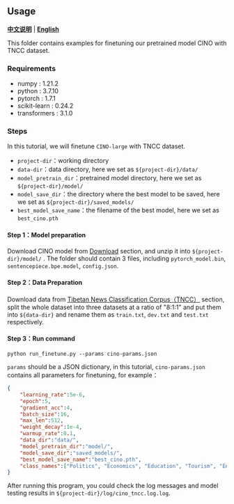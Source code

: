 ## Usage

[**中文说明**](README.md) | [**English**](README_EN.md)

This folder contains examples for finetuning our pretrained model CINO with TNCC dataset.

### Requirements
- numpy : 1.21.2
- python : 3.7.10
- pytorch : 1.7.1
- scikit-learn : 0.24.2
- transformers : 3.1.0

### Steps

In this tutorial, we will finetune `CINO-large` with TNCC dataset.
- `project-dir`：working directory
- `data-dir`：data directory, here we set as `${project-dir}/data/`
- `model_pretrain_dir`：pretrained model directory, here we set as `${project-dir}/model/`
- `model_save_dir`：the directory where the best model to be saved, here we set as `${project-dir}/saved_models/`
- `best_model_save_name`：the filename of the best model, here we set as `best_cino.pth`

#### Step 1：Model preparation
Download CINO model from [Download](https://github.com/ymcui/Chinese-Minority-PLM/blob/main/README_EN.md#Download) section, and unzip it into `${project-dir}/model/` .
The folder should contain 3 files, including `pytorch_model.bin`, `sentencepiece.bpe.model`, `config.json`.

#### Step 2：Data Preparation
Download  data from [Tibetan News Classification Corpus（TNCC）](https://github.com/ymcui/Chinese-Minority-PLM/blob/main/README_EN.md#tibetan-news-classification-corpustncc) section, split the whole dataset into three datasets at a ratio of "8:1:1" and put them into `${data-dir}` and rename them as `train.txt`, `dev.txt` and `test.txt` respectively.

#### Step 3：Run command
```shell
python run_finetune.py --params cino-params.json
```
`params` should be  a JSON dictionary, in this tutorial, `cino-params.json` contains all parameters  for finetuning, for example：
```json
{
    "learning_rate":5e-6,
    "epoch":5,
    "gradient_acc":4,
    "batch_size":16,
    "max_len":512,
    "weight_decay":1e-4,
    "warmup_rate":0.1,
    "data_dir":"data/",
    "model_pretrain_dir":"model/", 
    "model_save_dir":"saved_models/",
    "best_model_save_name":"best_cino.pth",
    "class_names":["Politics", "Economics", "Education", "Tourism", "Environment", "Language", "Literature", "Religion", "Arts", "Medicine", "Customs", "Instruments"]
}
```

After running this program, you could check the log messages  and model testing results in `${project-dir}/log/cino_tncc.log.log`.

